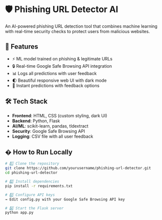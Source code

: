 # 🛡️ Phishing URL Detector AI

An AI-powered phishing URL detection tool that combines machine learning with real-time security checks to protect users from malicious websites.

## 🚀 Features
- ⚡ ML model trained on phishing & legitimate URLs  
- 🔒 Real-time Google Safe Browsing API integration  
- 📊 Logs all predictions with user feedback  
- 🌓 Beautiful responsive web UI with dark mode  
- 🚨 Instant predictions with feedback options  

## 🛠️ Tech Stack
- **Frontend**: HTML, CSS (custom styling, dark UI)  
- **Backend**: Python, Flask  
- **AI/ML**: scikit-learn, pandas, tldextract  
- **Security**: Google Safe Browsing API  
- **Logging**: CSV file with all user feedback  

## � How to Run Locally

```bash
# 1️⃣ Clone the repository
git clone https://github.com/yourusername/phishing-url-detector.git
cd phishing-url-detector

# 2️⃣ Install dependencies
pip install -r requirements.txt

# 3️⃣ Configure API keys
→ Edit config.py with your Google Safe Browsing API key

# 4️⃣ Start the Flask server
python app.py
